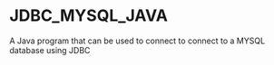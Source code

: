 # JDBC_MYSQL_JAVA
A Java program that can be used to connect to connect to a MYSQL database using JDBC